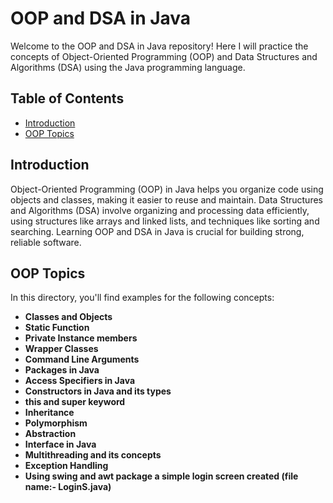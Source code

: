 # OOP and DSA in Java

Welcome to the OOP and DSA in Java repository! Here I will practice the concepts of Object-Oriented Programming (OOP) and Data Structures and Algorithms (DSA) using the Java programming language.

## Table of Contents

- [Introduction](#Introduction)
- [OOP Topics](#oop-Topics)
<!-- - [DSA Topics](#dsa-topics) -->

## Introduction 

Object-Oriented Programming (OOP) in Java helps you organize code using objects and classes, making it easier to reuse and maintain. Data Structures and Algorithms (DSA) involve organizing and processing data efficiently, using structures like arrays and linked lists, and techniques like sorting and searching. Learning OOP and DSA in Java is crucial for building strong, reliable software.

## OOP Topics

In this directory, you'll find examples for the following concepts:

- **Classes and Objects**
- **Static Function**
- **Private Instance members**
- **Wrapper Classes**
- **Command Line Arguments**
- **Packages in Java**
- **Access Specifiers in Java**
- **Constructors in Java and its types**
-  **this and super keyword**
- **Inheritance**
- **Polymorphism**
- **Abstraction**
- **Interface in Java**
- **Multithreading and its concepts**
- **Exception Handling**
- **Using swing and awt package a simple login screen created (file name:- LoginS.java)**

  
<!-- ## DSA Topics -->
